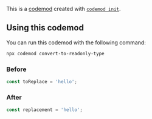 This is a [codemod](https://codemod.com) created with [`codemod init`](https://docs.codemod.com/deploying-codemods/cli#codemod-init).

## Using this codemod

You can run this codemod with the following command:

```bash
npx codemod convert-to-readonly-type
```

### Before

```ts
const toReplace = 'hello';
```

### After

```ts
const replacement = 'hello';
```
